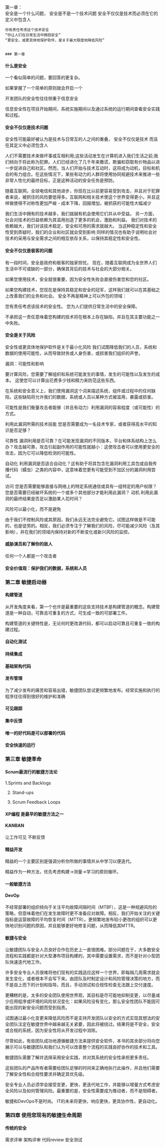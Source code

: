 第一章：  
    安全是一个什么问题，
    安全是不是一个技术问题
    安全不仅仅是技术而必须在它的定义中包含人


    你有责任考虑这个技术安全
    “你让人们在日常生活中拥抱安全”
    “更安全，或更具体地保护软件，是关于最大限度地降低风险”


    ### 第一章

#### 什么是安全

一个看似简单的问题，要回答的更复杂。

如果掌握了一个简单的原则就会开启一个

开发团队的安全性往往侧重于信息安全

信息安全性在项目开始期间，系统实施期间以及通过系统的运行期间查看安全实践和过程。

#### 安全不仅仅是技术问题

安全性可能最好被认为是技术与日常互的人之间的重叠， 安全不仅仅是技术 而且在其定义中必须包含人

人们不需要技术来做坏事或互相利用;这些活动发生在计算机进入我们生活之前;我们倾向于将此称为犯罪。人们已经进化了几千年来撒谎，欺骗和窃取有价物品以进一步促进自己和社区。然而，当人们开始与技术互动时，这将成为动机，目标和机会的有力组合。在这些情况下，某些有动力的人群将使用协同规避技术来推进一些非常人性化的最终目标，正是这种活动的安全任务是预防。

随着互联网，全球电信和其他进步，你现在比以前更容易受到攻击，并且对于犯罪者来说，被抓住的风险要低得多。互联网和相关技术使这个世界变得更小，并且这样做使得不对称性更加严峻 - 成本下降，回报增加，被抓获的可能性大幅减少

我们生活中拥有的技术越多，我们就越有机会使用它们并从中受益。 另一方面，社会对技术的日益依赖为其滥用创造了更多的机会，激励和利益。 我们对技术的依赖越大，我们对该技术稳定，安全和可用的需求就越大。 当这种稳定性和安全性受到质疑时，我们的企业和社区就会受到影响 同样的情况也有助于说明社会对技术的采用与安全需求之间的相互依存关系，以保持其稳定性和安全性。


#### 安全不仅仅是极客的问题

有一段时间，安全是政府和极客的独家担忧。 现在，随着互联网成为全世界人们生活中不可或缺的一部分，确保其背后的技术与社会的大部分相关。

如果您使用技术，安全就很重要，因为安全性失败会直接伤害您和您的社区。

如果您构建技术，您现在是保持其稳定和安全的冠军，这样我们就可以在其基础之上改善我们的业务和社会。 安全不再是精神上可以外包的领域：


您有责任考虑该技术的安全性。
您为人们提供日常生活中的安全保障。

不承担这一责任意味着您构建的技术将在根本上存在缺陷，并且在其主要功能之一中失败。

#### 安全是关于风险

安全性或更具体地保护软件是关于最小化风险 我们试图降低我们的人员，系统和数据的使用可能性，从而导致财务或人身伤害，或损害我们组织的声誉。


漏洞：可能性和影响

要计算风险，您需要了解组织和系统可能发生的事情，发生的可能性以及发生的成本。 这使您可以计算出花费多少钱和精力来防范这些东西。

在系统和安全意义上，我们使用漏洞这个词来描述系统，组件或过程中的任何缺陷，这些缺陷将允许我们的数据，系统或人员以某种方式被滥用，暴露或损害。


可能性是我们衡量攻击者能够（并且有动力）利用漏洞的容易程度（或可能性）的方式。


利用此漏洞所需的技术技能
您是否需要成为一名技术专家，或者获得高水平的知识是否足够？

可靠性
漏洞利用是否可靠？在可能发现漏洞的不同版本，平台和体系结构上怎么办？攻击越可靠，攻击引起副作用的可能性就越小：这使攻击者可以使用更安全的攻击，因为它可以降低检测的可能性。

自动化
利用漏洞是否适合自动化？这有助于将其包含在漏洞利用工具包或自我传播代码（蠕虫）之类的内容中，这意味着您更有可能受到不加区分的漏洞利用尝试。

访问
您是否需要能够直接与网络上的特定系统通信或具有一组特定的用户权限？ 您是否需要已经破坏系统的一个或多个其他部分才能利用此漏洞？
动机
利用此漏洞的最终结果是否足以激励某人花时间？

风险可以最小化，而不是避免

由于我们不控制风险或其原因，我们永远无法完全避免它。试图这样做是不可能的，也是徒劳的。相反，我们必须专注于了解我们的风险，尽可能减少风险（及其影响），并在我们的领域内保持对新的不断变化或新兴风险的监控。

#### 威胁演员和了解你的敌人

任何一个人都是一个攻击者

#### 安全价值观：保护我们的数据，系统和人员


### 第二章 敏捷启动器

#### 构建管道

从开发角度来看，第一个也许是最重要的这些支持技术是构建管道的概念。构建管道是一种自动，可靠且可重复的方式，可生成一致的可部署工件。

构建管道的关键特性是，无论何时更改源代码，都可以启动可靠且可重复一致的构建过程。


#### 自动化测试


#### 持续集成

#### 基础架构代码

#### 发布管理
为了减少发布的痛苦和容易出错，敏捷团队尝试更频繁地发布。经常实施和执行的程序往往得到很好的维护和准确

#### 可见跟踪

#### 集中反馈

#### 唯一的好代码是可以部署的代码


#### 安全快速的运行


### 第三章 敏捷革命


#### Scrum最流行的敏捷方法论

1.Sprints and Backlogs

2. Stand-ups

3. Scrum Feedback Loops
#### XP编程 是最早的敏捷方法之一

#### KANBAN

让工作可见
不断反馈

#### 精益开发

精益的一个主要区别是强调分析你所做的事情并从中学习以便迭代。

精益作为一种方法，优先考虑构建→测量→学习的原则循环。

#### 一般敏捷方法


#### DevOp

不经常部署的组织倾向于关注平均故障间隔时间（MTBF），这是一种规避风险的策略，但意味着他们在发生故障时更不准备应对故障。相反，我们开始关注的关键指标是运营故障的平均恢复时间（MTTR）。更频繁地发布较小更改的组织可以更快地识别问题的原因，并且能够更好地修复问题，从而降低其MTTR。

#### 敏捷与安全

让敏捷团队与安全人员良好合作在历史上一直很困难。部分问题在于，大多数安全流程和实践都是针对大型瀑布项目构建的，其中需要设置需求，而不是针对小型团队快速迭代地工作。

许多安全专业人员很难将他们现有的实践适应这样一个世界，即每隔几周需求就会发生变化，或者根本不会写下来。由团队及时制定设计和风险管理决策的地方，而不是自上而下的计划和指导。而且，手动测试和合规性检查无法跟上交付速度。

更糟糕的是，太多的安全团队使用世界观，其目标是尽可能地抑制变更，以尽量减少应用程序或环境的风险状况变化：如果风险没有变化，那么安全性团队不能因可能出现的新安全问题而受到指责。

试图通过最小化变更来降低风险而不是支持开发团队以安全的方式实现其想法的安全团队注定在敏捷世界中越来越无关紧要，因此将被绕过。结果将是不安全，安全或合规的系统，因为安全性将从开发过程中消除。

尽管如此，有些团队成功地遵循敏捷方法来提供安全软件，本书的其余部分将向您展示可以与敏捷团队和我们认为可以改善整个流程的实践良好协作的技术和工具。

敏捷团队需要了解并选择采用安全实践，并对其系统的安全性承担更多责任。

这些团队的产品所有者需要给团队足够的时间来正确地执行此操作，并且他们需要了解安全性和合规性要求并确定其优先级。

安全专业人员必须学会接受变更，更快，更迭代地工作，并能够以增量方式考虑安全风险以及如何管理风险。最重要的是，安全性需要成为推动者，而不是阻碍者。

敏捷和DevOps不是时尚。 IT的未来将更快，响应更快，更具协作性，更自动化。


### 第四章 使用您现有的敏捷生命周期


#### 传统的安全

需求评审
架构评审
代码review
安全测试
